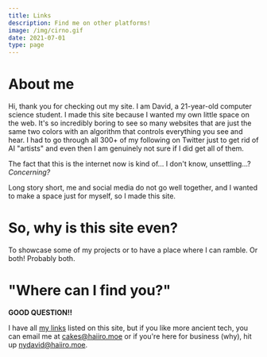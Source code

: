 ```yaml
---
title: Links
description: Find me on other platforms!
image: /img/cirno.gif
date: 2021-07-01
type: page
---
```


# About me

Hi, thank you for checking out my site. I am David, a
21-year-old computer science student. I made this site
because I wanted my own little space on the web. It's
so incredibly boring to see so many websites that are
just the same two colors with an algorithm that controls
everything you see and hear. I had to go through all 300+
of my following on Twitter just to get rid of AI "artists"
and even then I am genuinely not sure if I did get all of
them.

The fact that this is the internet now is kind of... I don't
know, unsettling...? _Concerning?_

Long story short, me and social media do not go well together,
and I wanted to make a space just for myself, so I made this site.

# So, why is this site even?

To showcase some of my projects or to have a place where I can
ramble. Or both! Probably both.

# "Where can I find you?"

**GOOD QUESTION!!**

I have all [my links](/links) listed on this site, but if you like
more ancient tech, you can email me at [cakes@haiiro.moe](mailto:cakes@haiiro.moe)
or if you're here for business (why), hit up [nydavid@haiiro.moe](mailto:david@haiiro.moe).
